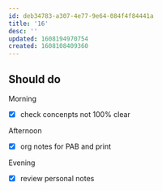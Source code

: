 ```yaml
---
id: deb34783-a307-4e77-9e64-084f4f84441a
title: '16'
desc: ''
updated: 1608194970754
created: 1608108409360
---
```



## Should do

Morning
- [x] check concenpts not 100% clear

Afternoon
- [x] org notes for PAB and print

Evening
- [x] review personal notes

